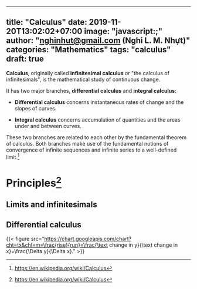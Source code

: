 
---
title: "Calculus"
date: 2019-11-20T13:02:02+07:00
image: "javascript:;"
author: "nghinhut@gmail.com (Nghi L. M. Nhựt)"
categories: "Mathematics"
tags: "calculus"
draft: true
---

**Calculus**, originally called **infinitesimal calculus** or "the calculus of infinitesimals", is the mathematical study of continuous change.

<!--more-->

It has two major branches, **differential calculus** and **integral calculus**:

* **Differential calculus** concerns instantaneous rates of change and the slopes of curves.

* **Integral calculus** concerns accumulation of quantities and the areas under and between curves. 

These two branches are related to each other by the fundamental theorem of calculus.
Both branches make use of the fundamental notions of convergence of infinite sequences and infinite series to a well-defined limit.[^wiki]

# Principles[^wiki]
## Limits and infinitesimals

##  Differential calculus
{{< figure src="https://chart.googleapis.com/chart?cht=tx&chl=m=\frac{rise}{run}=\frac{\text change in y}{\text change in x}=\frac{\Delta y}{\Delta x}." >}}

[^wiki]: https://en.wikipedia.org/wiki/Calculus
